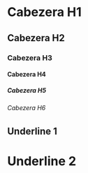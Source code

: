 # Cabezera H1
## Cabezera H2
### Cabezera H3
#### Cabezera H4
##### Cabezera H5 
###### Cabezera H6

Underline 1
-----------

Underline 2 
==========

